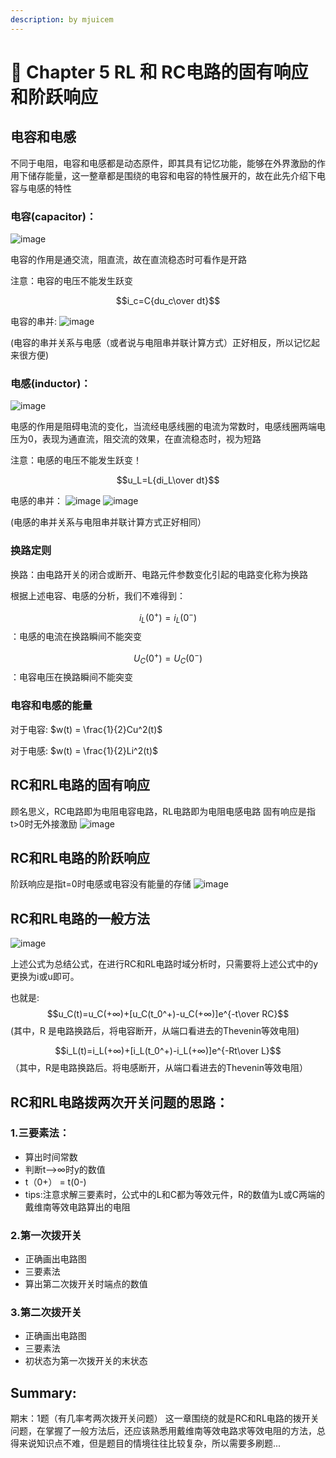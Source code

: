 ```yaml
---
description: by mjuicem
---
```


# 🧐 Chapter 5 RL 和 RC电路的固有响应和阶跃响应

## 电容和电感

不同于电阻，电容和电感都是动态原件，即其具有记忆功能，能够在外界激励的作用下储存能量，这一整章都是围绕的电容和电容的特性展开的，故在此先介绍下电容与电感的特性

### 电容(capacitor)：

![image](https://user-images.githubusercontent.com/114148730/233823390-32182f9e-302e-4f29-8079-730c28184b7b.png)

电容的作用是通交流，阻直流，故在直流稳态时可看作是开路

注意：电容的电压不能发生跃变

$$i_c=C{du_c\over dt}$$

电容的串并: ![image](https://user-images.githubusercontent.com/114148730/233823415-38594735-d706-4df3-a4ec-72046412807e.png)&#x20;

(电容的串并关系与电感（或者说与电阻串并联计算方式）正好相反，所以记忆起来很方便)

### 电感(inductor)：

![image](https://user-images.githubusercontent.com/114148730/233823444-d5b73304-28e9-4493-aac6-e6b05d7725f2.png)&#x20;

电感的作用是阻碍电流的变化，当流经电感线圈的电流为常数时，电感线圈两端电压为0，表现为通直流，阻交流的效果，在直流稳态时，视为短路

注意：电感的电压不能发生跃变！

$$u_L=L{di_L\over dt}$$

电感的串并： ![image](https://user-images.githubusercontent.com/114148730/233823579-3a9bc8d8-29df-4cd7-8c6a-b87d744ce5ac.png) ![image](https://user-images.githubusercontent.com/114148730/233823584-02a80484-aedb-4b4a-9d14-5cc22b96c558.png)

(电感的串并关系与电阻串并联计算方式正好相同）

### 换路定则

换路：由电路开关的闭合或断开、电路元件参数变化引起的电路变化称为换路

根据上述电容、电感的分析，我们不难得到：

$$i_L(0^+)=i_L(0^-)$$：电感的电流在换路瞬间不能突变

$$U_C(0^+)=U_C(0^-)$$：电容电压在换路瞬间不能突变


### 电容和电感的能量

对于电容:
$w(t) = \frac{1}{2}Cu^2(t)$

对于电感:
$w(t) = \frac{1}{2}Li^2(t)$


## RC和RL电路的固有响应

顾名思义，RC电路即为电阻电容电路，RL电路即为电阻电感电路 固有响应是指t>0时无外接激励 ![image](https://user-images.githubusercontent.com/114148730/233823689-3edcca99-8694-4538-bd0c-eeb3f352c601.png)

## RC和RL电路的阶跃响应

阶跃响应是指t=0时电感或电容没有能量的存储 ![image](https://user-images.githubusercontent.com/114148730/233824006-142ad996-b9c6-4ab6-a323-42764d693b7d.png)

## RC和RL电路的一般方法

![image](https://user-images.githubusercontent.com/114148730/233824045-bc4dac60-9094-45d6-a0e6-6553d21b76f3.png)

上述公式为总结公式，在进行RC和RL电路时域分析时，只需要将上述公式中的y更换为i或u即可。

也就是: $$u_C(t)=u_C(+∞)+[u_C(t_0^+)-u_C(+∞)]e^{-t\over RC}$$(其中，R 是电路换路后，将电容断开，从端口看进去的Thevenin等效电阻)

$$i_L(t)=i_L(+∞)+[i_L(t_0^+)-i_L(+∞)]e^{-Rt\over L}$$（其中，R是电路换路后。将电感断开，从端口看进去的Thevenin等效电阻）

## RC和RL电路拨两次开关问题的思路：

### 1.三要素法：

* 算出时间常数
* 判断t——>∞时y的数值
* t（0+） = t(0-)&#x20;
* tips:注意求解三要素时，公式中的L和C都为等效元件，R的数值为L或C两端的戴维南等效电路算出的电阻

### 2.第一次拨开关

* 正确画出电路图
* 三要素法
* 算出第二次拨开关时端点的数值

### 3.第二次拨开关

* 正确画出电路图
* 三要素法
* 初状态为第一次拨开关的末状态

## Summary:

期末：1题（有几率考两次拨开关问题） 这一章围绕的就是RC和RL电路的拨开关问题，在掌握了一般方法后，还应该熟悉用戴维南等效电路求等效电阻的方法，总得来说知识点不难，但是题目的情境往往比较复杂，所以需要多刷题...
